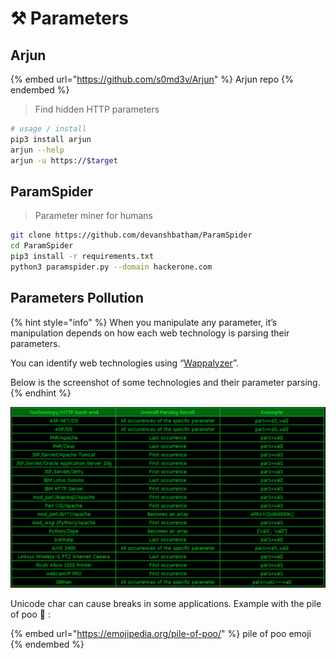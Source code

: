 # ⚒ Parameters

## Arjun

{% embed url="https://github.com/s0md3v/Arjun" %}
Arjun repo
{% endembed %}

>Find hidden HTTP parameters

```bash
# usage / install
pip3 install arjun
arjun --help
arjun -u https://$target
```
## ParamSpider
>Parameter miner for humans
```bash
git clone https://github.com/devanshbatham/ParamSpider
cd ParamSpider
pip3 install -r requirements.txt
python3 paramspider.py --domain hackerone.com
```
## Parameters Pollution

{% hint style="info" %}
When you manipulate any parameter, it’s manipulation depends on how each web technology is parsing their parameters.&#x20;

You can identify web technologies using “[Wappalyzer](https://addons.mozilla.org/en-US/firefox/addon/wappalyzer/)”.&#x20;

Below is the screenshot of some technologies and their parameter parsing.&#x20;
{% endhint %}

![](<../../.gitbook/assets/image (131).png>)

Unicode char can cause breaks in some applications. Example with the pile of poo 💩 :&#x20;

{% embed url="https://emojipedia.org/pile-of-poo/" %}
pile of poo emoji
{% endembed %}
